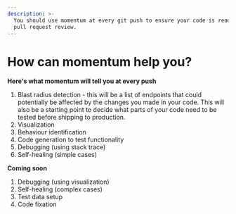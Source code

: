 ```yaml
---
description: >-
  You should use momentum at every git push to ensure your code is ready for a
  pull request review.
---
```


# How can momentum help you?

**Here's what momentum will tell you at every push**

1. Blast radius detection - this will be a list of endpoints that could potentially be affected by the changes you made in your code. This will also be a starting point to decide what parts of your code need to be tested before shipping to production.
2. Visualization&#x20;
3. Behaviour identification
4. Code generation to test functionality&#x20;
5. Debugging (using stack trace)
6. Self-healing (simple cases)

**Coming soon**

1. Debugging (using visualization)
2. Self-healing (complex cases)
3. Test data setup
4. Code fixation
